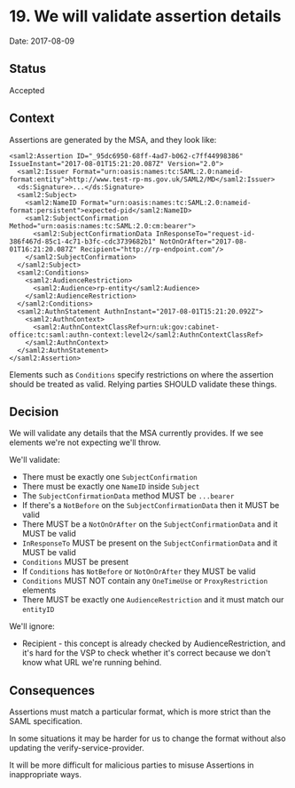 # 19. We will validate assertion details

Date: 2017-08-09

## Status

Accepted

## Context

Assertions are generated by the MSA, and they look like:

```
<saml2:Assertion ID="_95dc6950-68ff-4ad7-b062-c7ff44998386" IssueInstant="2017-08-01T15:21:20.087Z" Version="2.0">
  <saml2:Issuer Format="urn:oasis:names:tc:SAML:2.0:nameid-format:entity">http://www.test-rp-ms.gov.uk/SAML2/MD</saml2:Issuer>
  <ds:Signature>...</ds:Signature>
  <saml2:Subject>
    <saml2:NameID Format="urn:oasis:names:tc:SAML:2.0:nameid-format:persistent">expected-pid</saml2:NameID>
    <saml2:SubjectConfirmation Method="urn:oasis:names:tc:SAML:2.0:cm:bearer">
      <saml2:SubjectConfirmationData InResponseTo="request-id-386f467d-85c1-4c71-b3fc-cdc3739682b1" NotOnOrAfter="2017-08-01T16:21:20.087Z" Recipient="http://rp-endpoint.com"/>
    </saml2:SubjectConfirmation>
  </saml2:Subject>
  <saml2:Conditions>
    <saml2:AudienceRestriction>
      <saml2:Audience>rp-entity</saml2:Audience>
    </saml2:AudienceRestriction>
  </saml2:Conditions>
  <saml2:AuthnStatement AuthnInstant="2017-08-01T15:21:20.092Z">
    <saml2:AuthnContext>
      <saml2:AuthnContextClassRef>urn:uk:gov:cabinet-office:tc:saml:authn-context:level2</saml2:AuthnContextClassRef>
    </saml2:AuthnContext>
  </saml2:AuthnStatement>
</saml2:Assertion>
```

Elements such as `Conditions` specify restrictions on where the assertion
should be treated as valid. Relying parties SHOULD validate these things.

## Decision

We will validate any details that the MSA currently provides. If we see
elements we're not expecting we'll throw.

We'll validate:

* There must be exactly one `SubjectConfirmation`
* There must be exactly one `NameID` inside `Subject`
* The `SubjectConfirmationData` method MUST be `...bearer`
* If there's a `NotBefore` on the `SubjectConfirmationData` then it MUST be valid
* There MUST be a `NotOnOrAfter` on the `SubjectConfirmationData` and it MUST be valid
* `InResponseTo` MUST be present on the `SubjectConfirmationData` and it MUST be valid
* `Conditions` MUST be present
* If `Conditions` has `NotBefore` or `NotOnOrAfter` they MUST be valid
* `Conditions` MUST NOT contain any `OneTimeUse` or `ProxyRestriction` elements
* There MUST be exactly one `AudienceRestriction` and it must match our `entityID`


We'll ignore:

* Recipient - this concept is already checked by AudienceRestriction, and it's hard for the
  VSP to check whether it's correct because we don't know what URL we're running behind.

## Consequences

Assertions must match a particular format, which is more strict than the SAML specification.

In some situations it may be harder for us to change the format without
also updating the verify-service-provider.

It will be more difficult for malicious parties to misuse Assertions in inappropriate ways.

